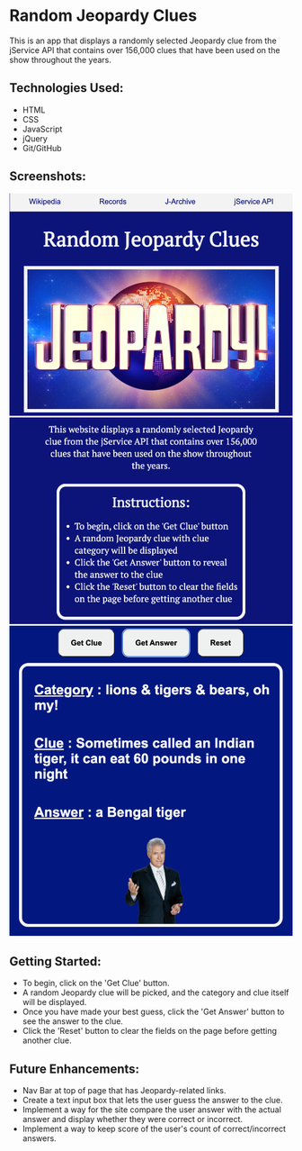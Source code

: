 # Random Jeopardy Clues

This is an app that displays a randomly selected Jeopardy clue from the jService API that contains over 156,000 clues that have been used on the show throughout the years.

## Technologies Used:
<ul>
<li>HTML</li>
<li>CSS</li>
<li>JavaScript</li>
<li>jQuery</li> 
<li>Git/GitHub</li>
</ul>

## Screenshots:

![screen1](/images/screen1.png)
![screen2](/images/screen2.png)
![screen3](/images/screen3.png)

## Getting Started:

<ul>
<li>To begin, click on the 'Get Clue' button.</li>
<li>A random Jeopardy clue will be picked, and the category and clue itself will be displayed.</li>
<li>Once you have made your best guess, click the 'Get Answer' button to see the answer to the clue.</li>
<li>Click the 'Reset' button to clear the fields on the page before getting another clue.</li>
</ul>

## Future Enhancements:

<ul>
<li>Nav Bar at top of page that has Jeopardy-related links.</li>
<li>Create a text input box that lets the user guess the answer to the clue.</li>
<li>Implement a way for the site compare the user answer with the actual answer and display whether they were correct or incorrect.</li>
<li>Implement a way to keep score of the user's count of correct/incorrect answers.

